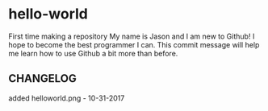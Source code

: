 # hello-world

First time making a repository
My name is Jason and I am new to Github! I hope to become the best programmer I can.
This commit message will help me learn how to use Github a bit more than before.

## CHANGELOG
added helloworld.png - 10-31-2017

